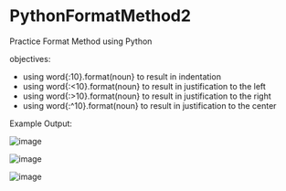 # PythonFormatMethod2
Practice Format Method using Python

objectives:
- using word{:10}.format(noun} to result in indentation
- using word{:<10}.format(noun} to result in justification to the left
- using word{:>10}.format(noun} to result in justification to the right
- using word{:^10}.format(noun} to result in justification to the center

Example Output:

![image](https://user-images.githubusercontent.com/97081479/179008302-b9093e59-6773-4e23-a609-b0ce77671c05.png)

![image](https://user-images.githubusercontent.com/97081479/179008467-29e2f1d0-2492-4e5d-b460-adf94838fbb1.png)

![image](https://user-images.githubusercontent.com/97081479/179008558-10a9f760-220c-4303-abcf-4fc9ca99efda.png)

